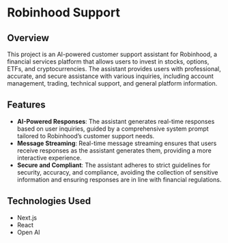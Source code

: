 # Robinhood Support

## Overview
This project is an AI-powered customer support assistant for Robinhood, a financial services platform that allows users to invest in stocks, options, ETFs, and cryptocurrencies. The assistant provides users with professional, accurate, and secure assistance with various inquiries, including account management, trading, technical support, and general platform information. 

## Features
- **AI-Powered Responses**: The assistant generates real-time responses based on user inquiries, guided by a comprehensive system prompt tailored to Robinhood’s customer support needs.
- **Message Streaming**: Real-time message streaming ensures that users receive responses as the assistant generates them, providing a more interactive experience.
- **Secure and Compliant**: The assistant adheres to strict guidelines for security, accuracy, and compliance, avoiding the collection of sensitive information and ensuring responses are in line with financial regulations.

## Technologies Used
- Next.js
- React
- Open AI

